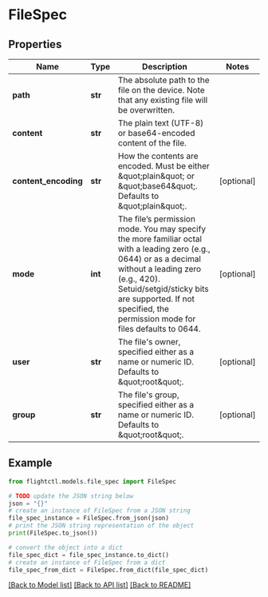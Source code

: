 # FileSpec


## Properties

Name | Type | Description | Notes
------------ | ------------- | ------------- | -------------
**path** | **str** | The absolute path to the file on the device. Note that any existing file will be overwritten. | 
**content** | **str** | The plain text (UTF-8) or base64-encoded content of the file. | 
**content_encoding** | **str** | How the contents are encoded. Must be either \&quot;plain\&quot; or \&quot;base64\&quot;. Defaults to \&quot;plain\&quot;. | [optional] 
**mode** | **int** | The file’s permission mode. You may specify the more familiar octal with a leading zero (e.g., 0644) or as a decimal without a leading zero (e.g., 420). Setuid/setgid/sticky bits are supported. If not specified, the permission mode for files defaults to 0644.  | [optional] 
**user** | **str** | The file&#39;s owner, specified either as a name or numeric ID. Defaults to \&quot;root\&quot;. | [optional] 
**group** | **str** | The file&#39;s group, specified either as a name or numeric ID. Defaults to \&quot;root\&quot;. | [optional] 

## Example

```python
from flightctl.models.file_spec import FileSpec

# TODO update the JSON string below
json = "{}"
# create an instance of FileSpec from a JSON string
file_spec_instance = FileSpec.from_json(json)
# print the JSON string representation of the object
print(FileSpec.to_json())

# convert the object into a dict
file_spec_dict = file_spec_instance.to_dict()
# create an instance of FileSpec from a dict
file_spec_from_dict = FileSpec.from_dict(file_spec_dict)
```
[[Back to Model list]](../README.md#documentation-for-models) [[Back to API list]](../README.md#documentation-for-api-endpoints) [[Back to README]](../README.md)


